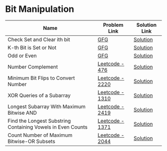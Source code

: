 # Bit Manipulation


| Name       | Problem Link                       | Solution Link                      |
|--------------------|------------------------------------|-----------------------------------|
| Check Set and Clear ith bit          | [GFG](https://www.geeksforgeeks.org/problems/bit-manipulation-1666686020/1)                | [Solution](https://github.com/moinhameed27/Ultimate-DSA/blob/main/Bit%20Manipulation/Check%20Set%20and%20Clear%20ith%20bit.cpp)              |
| K-th Bit is Set or Not          | [GFG](https://www.geeksforgeeks.org/problems/check-whether-k-th-bit-is-set-or-not-1587115620/1)                | [Solution](https://github.com/moinhameed27/Ultimate-DSA/blob/main/Bit%20Manipulation/K-th%20Bit%20is%20Set%20or%20Not.cpp)              |
| Odd or Even          | [GFG](https://www.geeksforgeeks.org/problems/odd-or-even3618/1)                | [Solution](https://github.com/moinhameed27/Ultimate-DSA/blob/main/Bit%20Manipulation/Odd%20or%20Even.cpp)              |
| Number Complement          | [Leetcode - 476](https://leetcode.com/problems/number-complement/description/)                | [Solution](https://github.com/moinhameed27/Ultimate-DSA/blob/main/Bit%20Manipulation/Number%20Compliment.cpp)              |
| Minimum Bit Flips to Convert Number          | [Leetcode - 2220](https://leetcode.com/problems/minimum-bit-flips-to-convert-number/description/)                | [Solution](https://github.com/moinhameed27/Ultimate-DSA/blob/main/Bit%20Manipulation/Minimum%20Bit%20Flips%20to%20Convert%20Number.cpp)              |
| XOR Queries of a Subarray          | [Leetcode - 1310](https://leetcode.com/problems/xor-queries-of-a-subarray/description/)                | [Solution](https://github.com/moinhameed27/Ultimate-DSA/blob/main/Bit%20Manipulation/XOR%20Queries%20of%20a%20Subarray.cpp)              |
| Longest Subarray With Maximum Bitwise AND          | [Leetcode - 2419](https://leetcode.com/problems/longest-subarray-with-maximum-bitwise-and/description/)                | [Solution](https://github.com/moinhameed27/Ultimate-DSA/blob/main/Bit%20Manipulation/Longest%20Subarray%20With%20Maximum%20Bitwise%20AND.cpp)              |
| Find the Longest Substring Containing Vowels in Even Counts          | [Leetcode - 1371](https://leetcode.com/problems/find-the-longest-substring-containing-vowels-in-even-counts/description/)                | [Solution](https://github.com/moinhameed27/Ultimate-DSA/blob/main/Bit%20Manipulation/Find%20the%20Longest%20Substring%20Containing%20Vowels%20in%20Even%20Counts.cpp)              |
| Count Number of Maximum Bitwise-OR Subsets          | [Leetcode - 2044](https://leetcode.com/problems/count-number-of-maximum-bitwise-or-subsets/description/)                | [Solution](https://github.com/moinhameed27/Ultimate-DSA/blob/main/Bit%20Manipulation/Count%20Number%20of%20Maximum%20Bitwise-OR%20Subsets.cpp)              |
